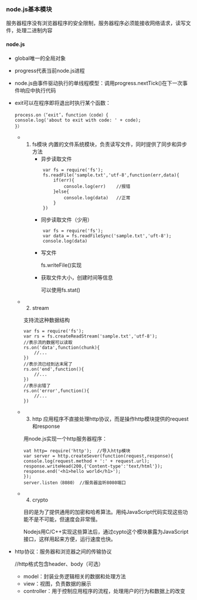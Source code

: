 ### node.js基本模块
服务器程序没有浏览器程序的安全限制，服务器程序必须能接收网络请求，读写文件，处理二进制内容
#### node.js

- global唯一的全局对象
- progress代表当前node.js进程
- node.js由事件驱动执行的单线程模型：调用progress.nextTick()在下一次事件响应中执行代码
- exit可以在程序即将退出时执行某个函数：
    ```
    process.on（‘exit’，function（code）{
    console.log('about to exit with code: ' + code);
    }）
    ```
    - 1. fs模块
            内置的文件系统模块，负责读写文件，同时提供了同步和异步方法
            - 异步读取文件
            ```
                var fs = require('fs');
                fs.readFile('sample.txt','utf-8',function(err,data){
                    if(err){
                        console.log(err)	//报错
                    }else{
                        console.log(data)	//正常
                    }
                })
            ```
            - 同步读取文件（少用）
            ```
                var fs = require('fs');
                var data = fs.readFileSync('sample.txt','uft-8');
                console.log(data)
            ```
            - 写文件

                fs.writeFile()实现
            - 获取文件大小，创建时间等信息

                可以使用fs.stat()
    - 2. stream

        支持流这种数据结构
        ```
        var fs = require('fs');
        var rs = fs.createReadStream('sample.txt','utf-8');
        //表示流的数据可以读取
        rs.on('data',function(chunk){
            //...
        })
        //表示流已经到达末尾了
        rs.on('end',function(){
            //...
        })
        //表示出错了
        rs.on('error',function(){
            //...
        })
        ```
    - 3. http
        应用程序不直接处理http协议，而是操作http模块提供的request和response
        
        用node.js实现一个http服务器程序：
        ```
        vat http= require('http');	//导入http模块
        var server = http.createSever(function(request,response){
        console.log(request.method + ':' + request.url);
        response.writeHead(200,{'Content-type':'text/html'});
        response.end('<h1>hello world</h1>');
        });
        server.listen（8080） //服务器监听8080端口
        ```
    - 4. crypto
        
        目的是为了提供通用的加密和哈希算法。用纯JavaScript代码实现这些功能不是不可能，但速度会非常慢。

        Nodejs用C/C++实现这些算法后，通过cypto这个模块暴露为JavaScript接口，这样用起来方便，运行速度也快。
- http协议：服务器和浏览器之间的传输协议
    
    //http格式包含header、body（可选）
    - model：封装业务逻辑相关的数据和处理方法
    - view：视图，负责数据的展示
    - controller：用于控制应用程序的流程，处理用户的行为和数据上的改变